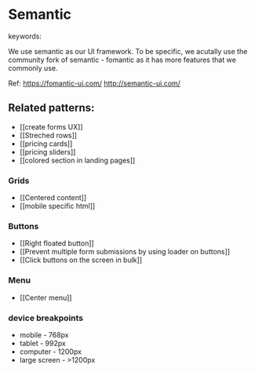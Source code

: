 # Semantic
keywords: 

We use semantic as our UI framework. To be specific, we acutally use the community fork of semantic - fomantic as it has more features that we commonly use.

Ref: 
https://fomantic-ui.com/
http://semantic-ui.com/

## Related patterns:
- [[create forms UX]]
- [[Streched rows]]
- [[pricing cards]]
- [[pricing sliders]]
- [[colored section in landing pages]]


### Grids
- [[Centered content]]
- [[mobile specific html]]

### Buttons
- [[Right floated button]]
- [[Prevent multiple form submissions by using loader on buttons]]
- [[Click buttons on the screen in bulk]]

### Menu
- [[Center menu]]

### device breakpoints 
- mobile - 768px
- tablet - 992px
- computer - 1200px
- large screen - >1200px